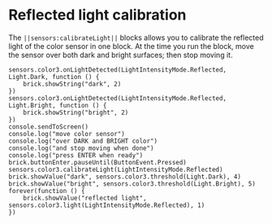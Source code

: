 # Reflected light calibration

The ``||sensors:calibrateLight||`` blocks allows you to calibrate the reflected light of the color sensor in one block. At the time you run the block, move the sensor over both dark and bright surfaces; then stop moving it.

```blocks
sensors.color3.onLightDetected(LightIntensityMode.Reflected, Light.Dark, function () {
    brick.showString("dark", 2)
})
sensors.color3.onLightDetected(LightIntensityMode.Reflected, Light.Bright, function () {
    brick.showString("bright", 2)
})
console.sendToScreen()
console.log("move color sensor")
console.log("over DARK and BRIGHT color")
console.log("and stop moving when done")
console.log("press ENTER when ready")
brick.buttonEnter.pauseUntil(ButtonEvent.Pressed)
sensors.color3.calibrateLight(LightIntensityMode.Reflected)
brick.showValue("dark", sensors.color3.threshold(Light.Dark), 4)
brick.showValue("bright", sensors.color3.threshold(Light.Bright), 5)
forever(function () {
    brick.showValue("reflected light", sensors.color3.light(LightIntensityMode.Reflected), 1)
})
```